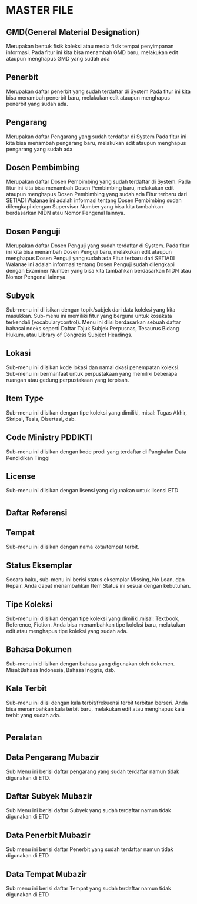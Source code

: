 # MASTER FILE
## GMD(General Material Designation)
Merupakan bentuk fisik koleksi atau media fisik tempat penyimpanan informasi. 
Pada fitur ini kita bisa menambah GMD baru, melakukan edit ataupun menghapus GMD yang sudah ada

## Penerbit
Merupakan daftar penerbit yang sudah terdaftar di System
Pada fitur ini kita bisa menambah penerbit baru, melakukan edit ataupun menghapus penerbit yang sudah ada.

## Pengarang
Merupakan daftar Pengarang yang sudah terdaftar di System
Pada fitur ini kita bisa menambah pengarang baru, melakukan edit ataupun menghapus pengarang yang sudah ada

## Dosen Pembimbing
Merupakan daftar Dosen Pembimbing yang sudah terdaftar di System.
Pada fitur ini kita bisa menambah Dosen Pembimbing baru, melakukan edit ataupun menghapus Dosen Pembimbing yang sudah ada
Fitur terbaru dari SETIADI Walanae ini adalah informasi tentang Dosen Pembimbing sudah dilengkapi dengan Supervisor Number yang bisa kita tambahkan berdasarkan NIDN atau Nomor Pengenal lainnya.

## Dosen Penguji
Merupakan daftar Dosen Penguji yang sudah terdaftar di System.
Pada fitur ini kita bisa menambah Dosen Penguji baru, melakukan edit ataupun menghapus Dosen Penguji yang sudah ada
Fitur terbaru dari SETIADI Walanae ini adalah informasi tentang Dosen Penguji sudah dilengkapi dengan Examiner Number yang bisa kita tambahkan berdasarkan NIDN atau Nomor Pengenal lainnya.

## Subyek
Sub-menu ini di isikan dengan topik/subjek dari data koleksi yang kita masukkan. Sub-menu ini memiliki fitur yang berguna untuk kosakata terkendali (​vocabularycontrol​).
Menu ini diisi berdasarkan sebuah daftar bahasai ndeks seperti Daftar Tajuk Subjek Perpusnas, Tesaurus Bidang Hukum, atau ​Library of Congress Subject Headings​.

## Lokasi
Sub-menu ini diisikan kode lokasi dan namal okasi penempatan koleksi. Sub-menu ini bermanfaat untuk perpustakaan yang memiliki beberapa ruangan atau gedung perpustakaan yang terpisah.

## Item Type
Sub-menu ini diisikan dengan tipe koleksi yang dimiliki, misal: Tugas Akhir, Skripsi, Tesis, Disertasi, dsb.

## Code Ministry PDDIKTI
Sub-menu ini diisikan dengan kode prodi yang terdaftar di Pangkalan Data Pendidikan Tinggi

## License
Sub-menu ini diisikan dengan lisensi yang digunakan untuk lisensi ETD

#

## Daftar Referensi
## Tempat
Sub-menu ini diisikan dengan nama kota/tempat terbit.

## Status Eksemplar
Secara baku, sub-menu ini berisi status eksemplar​ Missing​,​ No Loan​, dan​ Repair​.
Anda dapat menambahkan ​Item Status​ ini sesuai dengan kebutuhan.

## Tipe Koleksi
Sub-menu ini diisikan dengan tipe koleksi yang dimiliki,misal: Textbook, Reference, Fiction.
Anda bisa menambahkan tipe koleksi baru, melakukan edit atau menghapus tipe koleksi yang sudah ada.

## Bahasa Dokumen
Sub-menu inid iisikan dengan bahasa yang digunakan oleh dokumen. Misal:Bahasa Indonesia, Bahasa Inggris, dsb.

## Kala Terbit
Sub-menu ini diisi dengan kala terbit/frekuensi terbit terbitan berseri.
Anda bisa menambahkan kala terbit baru, melakukan edit atau menghapus kala terbit yang sudah ada.

#

## Peralatan
## Data Pengarang Mubazir
Sub Menu ini berisi daftar pengarang yang sudah terdaftar namun tidak digunakan di ETD. 

## Daftar Subyek Mubazir
Sub Menu ini berisi daftar Subyek yang sudah terdaftar namun tidak digunakan di ETD

## Data Penerbit Mubazir
Sub menu ini berisi daftar Penerbit yang sudah terdaftar namun tidak digunakan di ETD

## Data Tempat Mubazir
Sub menu ini berisi daftar Tempat yang sudah terdaftar namun tidak digunakan di ETD
